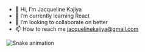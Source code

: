 - 👋 Hi, I’m Jacqueline Kajiya
- 🌱 I’m currently learning React
- 💞️ I’m looking to collaborate on better 
- 📫 How to reach me jacquelinekajiya@gmail.com

![Snake animation](https://raw.githubusercontent.com/JacqueKajiya/snk/output/github-contribution-grid-snake.svg)

<!---
JacqueKajiya/JacqueKajiya is a ✨ special ✨ repository because its `README.md` (this file) appears on your GitHub profile.
You can click the Preview link to take a look at your changes.
--->
